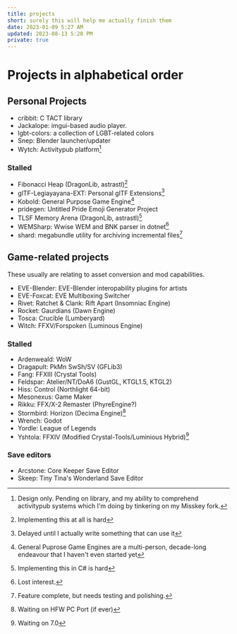 ```yaml
---
title: projects
short: surely this will help me actually finish them
date: 2023-01-09 5:27 AM
updated: 2023-08-13 5:20 PM
private: true
---
```


# Projects in alphabetical order

## Personal Projects

- cribbit: C TACT library
- Jackalope: imgui-based audio player.
- lgbt-colors: a collection of LGBT-related colors
- Snep: Blender launcher/updater
- Wytch: Activitypub platform[^wytch]

[^wytch]: Design only. Pending on library, and my ability to comprehend activitypub systems which I'm doing by tinkering on my Misskey fork.

### Stalled

- Fibonacci Heap (DragonLib, astrastl)[^fib]
- glTF-Legiayayana-EXT: Personal glTF Extensions[^gltf]
- Kobold: General Purpose Game Engine[^kobold]
- pridegen: Untitled Pride Emoji Generator Project
- TLSF Memory Arena (DragonLib, astrastl)[^tlsf]
- WEMSharp: Wwise WEM and BNK parser in dotnet[^wem]
- shard: megabundle utility for archiving incremental files[^shard]

[^tlsf]: Implementing this in C# is hard
[^fib]: Implementing this at all is hard
[^kobold]: General Puprose Game Engines are a multi-person, decade-long endeavour that I haven't even started yet
[^gltf]: Delayed until I actually write something that can use it
[^wem]: Lost interest.
[^shard]: Feature complete, but needs testing and polishing.

## Game-related projects

These usually are relating to asset conversion and mod capabilities.

- EVE-Blender: EVE-Blender interopability plugins for artists
- EVE-Foxcat: EVE Multiboxing Switcher
- Rivet: Ratchet & Clank: Rift Apart (Insomniac Engine)
- Rocket: Gaurdians (Dawn Engine)
- Tosca: Crucible (Lumberyard)
- Witch: FFXV/Forspoken (Luminous Engine)

### Stalled

- Ardenweald: WoW
- Dragapult: PkMn SwSh/SV (GFLib3)
- Fang: FFXIII (Crystal Tools)
- Feldspar: Atelier/NT/DoA6 (GustGL, KTGL1.5, KTGL2)
- Hiss: Control (Northlight 64-bit)
- Mesonexus: Game Maker
- Rikku: FFX/X-2 Remaster (PhyreEngine?)
- Stormbird: Horizon (Decima Engine)[^stormbird]
- Wrench: Godot
- Yordle: League of Legends
- Yshtola: FFXIV (Modified Crystal-Tools/Luminious Hybrid)[^ffxiv]

[^stormbird]: Waiting on HFW PC Port (if ever)
[^ffxiv]: Waiting on 7.0

### Save editors

- Arcstone: Core Keeper Save Editor
- Skeep: Tiny Tina's Wonderland Save Editor
